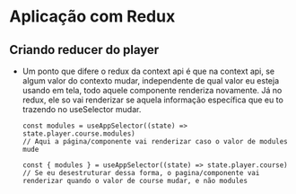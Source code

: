 # Aplicação com Redux

## Criando reducer do player

- Um ponto que difere o redux da context api é que na context api, se algum valor do contexto mudar, independente de qual
  valor eu esteja usando em tela, todo aquele componente renderiza novamente. Já no redux, ele so vai renderizar se aquela
  informação específica que eu to trazendo no useSelector mudar.

  ```tsx
  const modules = useAppSelector((state) => state.player.course.modules)
  // Aqui a página/componente vai renderizar caso o valor de modules mude

  const { modules } = useAppSelector((state) => state.player.course)
  // Se eu desestruturar dessa forma, o pagina/componente vai renderizar quando o valor de course mudar, e não modules
  ```
